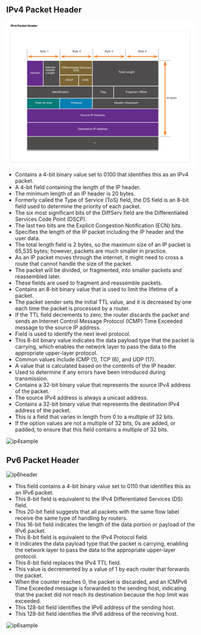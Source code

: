 ## IPv4 Packet Header

![alt text](https://github.com/masson-js/Cybersecurity/blob/main/Notes/CISCO_NA_ES/images/ip4header.png?raw=true)

- Contains a 4-bit binary value set to 0100 that identifies this as an IPv4 packet.
- A 4-bit field containing the length of the IP header.
- The minimum length of an IP header is 20 bytes.
- Formerly called the Type of Service (ToS) field, the DS field is an 8-bit field used to determine the priority of each packet.
- The six most significant bits of the DiffServ field are the Differentiated Services Code Point (DSCP).
- The last two bits are the Explicit Congestion Notification (ECN) bits.
- Specifies the length of the IP packet including the IP header and the user data.
- The total length field is 2 bytes, so the maximum size of an IP packet is 65,535 bytes; however, packets are much smaller in practice.
- As an IP packet moves through the internet, it might need to cross a route that cannot handle the size of the packet.
- The packet will be divided, or fragmented, into smaller packets and reassembled later.
- These fields are used to fragment and reassemble packets.
- Contains an 8-bit binary value that is used to limit the lifetime of a packet.
- The packet sender sets the initial TTL value, and it is decreased by one each time the packet is processed by a router.
- If the TTL field decrements to zero, the router discards the packet and sends an Internet Control Message Protocol (ICMP) Time Exceeded message to the source IP address.
- Field is used to identify the next level protocol.
- This 8-bit binary value indicates the data payload type that the packet is carrying, which enables the network layer to pass the data to the appropriate upper-layer protocol.
- Common values include ICMP (1), TCP (6), and UDP (17).
- A value that is calculated based on the contents of the IP header.
- Used to determine if any errors have been introduced during transmission.
- Contains a 32-bit binary value that represents the source IPv4 address of the packet.
- The source IPv4 address is always a unicast address.
- Contains a 32-bit binary value that represents the destination IPv4 address of the packet.
- This is a field that varies in length from 0 to a multiple of 32 bits.
- If the option values are not a multiple of 32 bits, 0s are added, or padded, to ensure that this field contains a multiple of 32 bits.

![ip4sample]()

## Pv6 Packet Header

![ip6header]()

- This field contains a 4-bit binary value set to 0110 that identifies this as an IPv6 packet.
- This 8-bit field is equivalent to the IPv4 Differentiated Services (DS) field.
- This 20-bit field suggests that all packets with the same flow label receive the same type of handling by routers.
- This 16-bit field indicates the length of the data portion or payload of the IPv6 packet.
- This 8-bit field is equivalent to the IPv4 Protocol field.
- It indicates the data payload type that the packet is carrying, enabling the network layer to pass the data to the appropriate upper-layer protocol.
- This 8-bit field replaces the IPv4 TTL field.
- This value is decremented by a value of 1 by each router that forwards the packet.
- When the counter reaches 0, the packet is discarded, and an ICMPv6 Time Exceeded message is forwarded to the sending host, indicating that the packet did not reach its destination because the hop limit was exceeded.
- This 128-bit field identifies the IPv6 address of the sending host.
- This 128-bit field identifies the IPv6 address of the receiving host.

![ip6sample]()